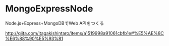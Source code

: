 # MongoExpressNode

Node.js+Express+MongoDBでWeb APIをつくる

http://qiita.com/itagakishintaro/items/a1519998a91061cbfb1e#%E5%AE%8C%E6%88%90%E5%93%81
